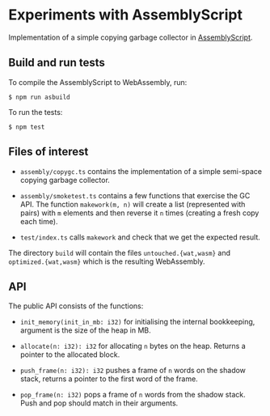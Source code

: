 Experiments with AssemblyScript
================================

Implementation of a simple copying garbage collector in
[AssemblyScript](https://docs.assemblyscript.org).


Build and run tests
-------------------

To compile the AssemblyScript to WebAssembly, run:

    $ npm run asbuild

To run the tests:

    $ npm test


Files of interest
-----------------

 * `assembly/copygc.ts` contains the implementation of a simple
   semi-space copying garbage collector.

 * `assembly/smoketest.ts` contains a few functions that exercise the
   GC API. The function `makework(m, n)` will create a list
   (represented with pairs) with `m` elements and then reverse it `n`
   times (creating a fresh copy each time).

 * `test/index.ts` calls `makework` and check that we get the expected
   result.

The directory `build` will contain the files `untouched.{wat,wasm}`
and `optimized.{wat,wasm}` which is the resulting WebAssembly.


API
---

The public API consists of the functions:

 * `init_memory(init_in_mb: i32)` for initialising the internal
   bookkeeping, argument is the size of the heap in MB.

 * `allocate(n: i32): i32` for allocating `n` bytes on the
   heap. Returns a pointer to the allocated block.

 * `push_frame(n: i32): i32` pushes a frame of `n` words on the
   shadow stack, returns a pointer to the first word of the frame.

 * `pop_frame(n: i32)` pops a frame of `n` words from the shadow
   stack. Push and pop should match in their arguments.

